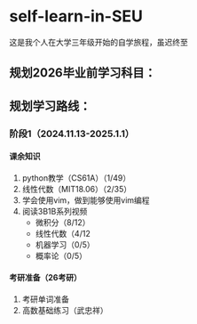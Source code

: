 # self-learn-in-SEU
这是我个人在大学三年级开始的自学旅程，虽迟终至
## 规划2026毕业前学习科目：


## 规划学习路线：
### 阶段1（2024.11.13-2025.1.1）
#### 课余知识
1. python教学（CS61A）（1/49）
2. 线性代数（MIT18.06）（2/35）
3. 学会使用vim，做到能够使用vim编程
4. 阅读3B1B系列视频
   * 微积分（8/12）
   * 线性代数（4/12
   * 机器学习（0/5）
   * 概率论（0/5）
#### 考研准备（26考研）
1. 考研单词准备
2. 高数基础练习（武忠祥）
